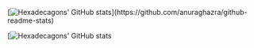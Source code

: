 [![Hexadecagons' GitHub stats](https://github-readme-stats.vercel.app/api?username=Hexadecagons&count_private=true&show_icons=true&include_all_commits=true&cache_seconds=1800&theme=dracula&custom_title=Welcome!)](https://github.com/anuraghazra/github-readme-stats)

[![Hexadecagons' GitHub stats](https://github-readme-stats.vercel.app/api/top-langs/?username=Hexadecagons&layout=default&theme=gotham&count_private=true)
